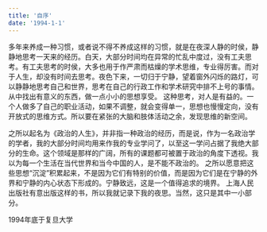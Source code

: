 ```yaml
---
title: '自序'
date: '1994-1-1'
---
```

多年来养成一种习惯，或者说不得不养成这样的习惯，就是在夜深人静的时侯，静静地思考一天来的经历。白天，大部分时间均在异常的忙乱中度过，没有工夫思考。有工夫思考的时侯，大多也用于作严肃而枯燥的学术思维，专业得厉害。而对于人生，却没有时间去思考。夜色下来，一切归于宁静，望着窗外闪烁的路灯，可以静静地思考自己和世界，思考在自己的行政工作和学术研究中排不上号的事情。从中找出有意义的东西，做一点小小的思想享受。
这种思考，对人是有益的。一个人做多了自己的职业活动，如果不调整，就会变得单一，思想也慢慢定向，没有开放式的思维方式。所以要在紧张的大脑和肢体活动之余，发现思维的新空间。

之所以起名为《政治的人生》，并非指一种政治的经历，而是说，作为一名政治学的学者，我的大部分时间均用来作我的专业学问了，以至这一学问占据了我绝大部分的生命。这个领域是那样的广阔，所有的课题都可被置于政治的角度下透视。我以为每一个生活在当代世界和当今中国的人，是不能不政治的。
之所以愿意把这些思想“沉淀”积累起来，不是因为它们有特别的价值，而是因为它们是在宁静的外界和宁静的内心状态下形成的。宁静致远，这是一个值得追求的境界。
上海人民出版社有意出版这样的书，所以我就记录下我的夜思。当然，这只是其中一小部分。

1994年底于复旦大学